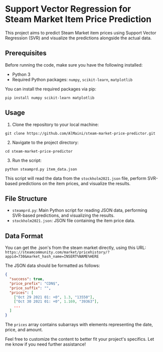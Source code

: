 # Support Vector Regression for Steam Market Item Price Prediction

This project aims to predict Steam Market item prices using Support Vector Regression (SVR) and visualize the predictions alongside the actual data.

## Prerequisites

Before running the code, make sure you have the following installed:

- Python 3
- Required Python packages: `numpy`, `scikit-learn`, `matplotlib`

You can install the required packages via pip:

```
pip install numpy scikit-learn matplotlib
```

## Usage

1. Clone the repository to your local machine:

```
git clone https://github.com/AlMaini/steam-market-price-predictor.git
```

2. Navigate to the project directory:

```
cd steam-market-price-predictor
```

3. Run the script:

```
python steamprd.py item_data.json
```

This script will read the data from the `stockholm2021.json` file, perform SVR-based predictions on the item prices, and visualize the results.

## File Structure

- `steamprd.py`: Main Python script for reading JSON data, performing SVR-based predictions, and visualizing the results.
- `stockholm2021.json`: JSON file containing the item price data.

## Data Format

You can get the .json's from the steam market directly, using this URL:
`https://steamcommunity.com/market/pricehistory/?appid=730&market_hash_name=INSERT%NAME%HERE`

The JSON data should be formatted as follows:

```json
{
  "success": true,
  "price_prefix": "CDN$",
  "price_suffix": "",
  "prices": [
    ["Oct 29 2021 01: +0", 1.3, "13550"],
    ["Oct 30 2021 01: +0", 1.169, "39363"],
    ...
  ]
}
```

The `prices` array contains subarrays with elements representing the date, price, and amount.

Feel free to customize the content to better fit your project's specifics. Let me know if you need further assistance!
